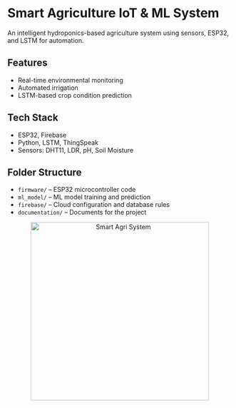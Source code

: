 # Smart Agriculture IoT & ML System

An intelligent hydroponics-based agriculture system using sensors, ESP32, and LSTM for automation.

## Features
- Real-time environmental monitoring
- Automated irrigation
- LSTM-based crop condition prediction

## Tech Stack
- ESP32, Firebase
- Python, LSTM, ThingSpeak
- Sensors: DHT11, LDR, pH, Soil Moisture

## Folder Structure
- `firmware/` – ESP32 microcontroller code
- `ml_model/` – ML model training and prediction
- `firebase/` – Cloud configuration and database rules
- `documentation/` – Documents for the project

<div align="center">
  <img src="https://github.com/user-attachments/assets/fb9c9b3c-c3db-4039-bc6a-690acd916fa5" alt="Smart Agri System" width="400"/>
</div>

